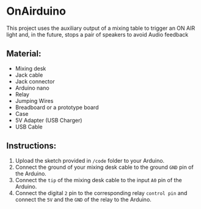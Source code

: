 # OnAirduino

This project uses the auxiliary output of a mixing table to trigger an ON AIR light and, in the future, stops a pair of speakers to avoid Audio feedback

## Material:

- Mixing desk
- Jack cable
- Jack connector
- Arduino nano
- Relay
- Jumping Wires
- Breadboard or a prototype board
- Case
- 5V Adapter (USB Charger)
- USB Cable

## Instructions:

1. Upload the sketch provided in `/code` folder to your Arduino.
2. Connect the ground of your mixing desk cable to the ground `GND` pin of the Arduino.
4. Connect the `tip` of the mixing desk cable to the input `A0` pin of the Arduino.
5. Connect the digital `2` pin to the corresponding relay `control pin` and connect the `5V` and the `GND` of the relay to the Arduino.
